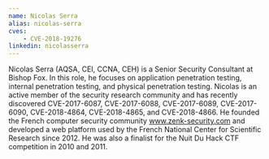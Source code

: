 ```yaml
---
name: Nicolas Serra
alias: nicolas-serra
cves:
    - CVE-2018-19276
linkedin: nicolasserra
---
```

Nicolas Serra (AQSA, CEI, CCNA, CEH) is a Senior Security Consultant at Bishop Fox. In this role, he focuses on application penetration testing, internal penetration testing, and physical penetration testing. Nicolas is an active member of the security research community and has recently discovered CVE-2017-6087, CVE-2017-6088, CVE-2017-6089, CVE-2017-6090, CVE-2018-4864, CVE-2018-4865, and CVE-2018-4866. He founded the French computer security community www.zenk-security.com and developed a web platform used by the French National Center for Scientific Research since 2012. He was also a finalist for the Nuit Du Hack CTF competition in 2010 and 2011.

